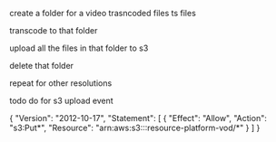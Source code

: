 create a folder for a video trasncoded files ts files

transcode to that folder

upload all the files in that folder to s3

delete that folder

repeat for other resolutions

todo do for s3 upload event

{
"Version": "2012-10-17",
"Statement": [
{
"Effect": "Allow",
"Action": "s3:Put*",
"Resource": "arn:aws:s3:::resource-platform-vod/*"
}
]
}
